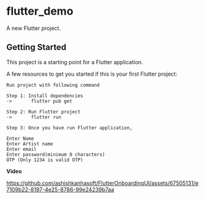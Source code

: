 # flutter_demo

A new Flutter project.

## Getting Started

This project is a starting point for a Flutter application.

A few resources to get you started if this is your first Flutter project:
```
Run project with following command

Step 1: Install dependencies
->       flutter pub get

Step 2: Run Flutter project
->       flutter run

Step 3: Once you have run Flutter application,
```

```
Enter Name
Enter Artist name
Enter email
Enter password(minimum 8 characters)
OTP (Only 1234 is valid OTP)
```

**Video**



https://github.com/ashishkanhasoft/FlutterOnboardingUI/assets/67505131/e7109b22-8197-4e25-8786-99e24239b7aa




